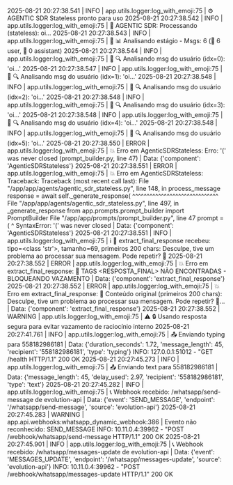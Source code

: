 2025-08-21 20:27:38.541 | INFO     | app.utils.logger:log_with_emoji:75 | ⚙️ AGENTIC SDR Stateless pronto para uso
2025-08-21 20:27:38.542 | INFO     | app.utils.logger:log_with_emoji:75 | 🤖 AGENTIC SDR: Processando (stateless): oi...
2025-08-21 20:27:38.543 | INFO     | app.utils.logger:log_with_emoji:75 | 💬 📊 Analisando estágio - Msgs: 6 (👤 6 user, 🤖 0 assistant)
2025-08-21 20:27:38.544 | INFO     | app.utils.logger:log_with_emoji:75 | 💬 🔍 Analisando msg do usuário (idx=0): 'oi...'
2025-08-21 20:27:38.547 | INFO     | app.utils.logger:log_with_emoji:75 | 💬 🔍 Analisando msg do usuário (idx=1): 'oi...'
2025-08-21 20:27:38.548 | INFO     | app.utils.logger:log_with_emoji:75 | 💬 🔍 Analisando msg do usuário (idx=2): 'oi...'
2025-08-21 20:27:38.548 | INFO     | app.utils.logger:log_with_emoji:75 | 💬 🔍 Analisando msg do usuário (idx=3): 'oi...'
2025-08-21 20:27:38.548 | INFO     | app.utils.logger:log_with_emoji:75 | 💬 🔍 Analisando msg do usuário (idx=4): 'oi...'
2025-08-21 20:27:38.548 | INFO     | app.utils.logger:log_with_emoji:75 | 💬 🔍 Analisando msg do usuário (idx=5): 'oi...'
2025-08-21 20:27:38.550 | ERROR    | app.utils.logger:log_with_emoji:75 | 💥 Erro em AgenticSDRStateless: Erro: '(' was never closed (prompt_builder.py, line 47) | Data: {'component': 'AgenticSDRStateless'}
2025-08-21 20:27:38.551 | ERROR    | app.utils.logger:log_with_emoji:75 | 💥 Erro em AgenticSDRStateless: Traceback: Traceback (most recent call last):
  File "/app/app/agents/agentic_sdr_stateless.py", line 148, in process_message
    response = await self._generate_response(
               ^^^^^^^^^^^^^^^^^^^^^^^^^^^^^^
  File "/app/app/agents/agentic_sdr_stateless.py", line 497, in _generate_response
    from app.prompts.prompt_builder import PromptBuilder
  File "/app/app/prompts/prompt_builder.py", line 47
    prompt = (
             ^
SyntaxError: '(' was never closed
 | Data: {'component': 'AgenticSDRStateless'}
2025-08-21 20:27:38.551 | INFO     | app.utils.logger:log_with_emoji:75 | ℹ️ 🔎 extract_final_response recebeu: tipo=<class 'str'>, tamanho=69, primeiros 200 chars: Desculpe, tive um problema ao processar sua mensagem. Pode repetir? 🤔
2025-08-21 20:27:38.552 | ERROR    | app.utils.logger:log_with_emoji:75 | 💥 Erro em extract_final_response: 🚨 TAGS <RESPOSTA_FINAL> NÃO ENCONTRADAS - BLOQUEANDO VAZAMENTO | Data: {'component': 'extract_final_response'}
2025-08-21 20:27:38.552 | ERROR    | app.utils.logger:log_with_emoji:75 | 💥 Erro em extract_final_response: 📝 Conteúdo original (primeiros 200 chars): Desculpe, tive um problema ao processar sua mensagem. Pode repetir? 🤔... | Data: {'component': 'extract_final_response'}
2025-08-21 20:27:38.552 | WARNING  | app.utils.logger:log_with_emoji:75 | ⚠️ 🔒 Usando resposta segura para evitar vazamento de raciocínio interno
2025-08-21 20:27:41.761 | INFO     | app.utils.logger:log_with_emoji:75 | 📤 Enviando typing para 558182986181 | Data: {'duration_seconds': 1.72, 'message_length': 45, 'recipient': '558182986181', 'type': 'typing'}
INFO:     127.0.0.1:51012 - "GET /health HTTP/1.1" 200 OK
2025-08-21 20:27:45.273 | INFO     | app.utils.logger:log_with_emoji:75 | 📤 Enviando text para 558182986181 | Data: {'message_length': 45, 'delay_used': 2.97, 'recipient': '558182986181', 'type': 'text'}
2025-08-21 20:27:45.282 | INFO     | app.utils.logger:log_with_emoji:75 | 📞 Webhook recebido: /whatsapp/send-message de evolution-api | Data: {'event': 'SEND_MESSAGE', 'endpoint': '/whatsapp/send-message', 'source': 'evolution-api'}
2025-08-21 20:27:45.283 | WARNING  | app.api.webhooks:whatsapp_dynamic_webhook:386 | Evento não reconhecido: SEND_MESSAGE
INFO:     10.11.0.4:39962 - "POST /webhook/whatsapp/send-message HTTP/1.1" 200 OK
2025-08-21 20:27:45.901 | INFO     | app.utils.logger:log_with_emoji:75 | 📞 Webhook recebido: /whatsapp/messages-update de evolution-api | Data: {'event': 'MESSAGES_UPDATE', 'endpoint': '/whatsapp/messages-update', 'source': 'evolution-api'}
INFO:     10.11.0.4:39962 - "POST /webhook/whatsapp/messages-update HTTP/1.1" 200 OK